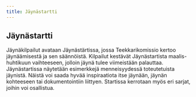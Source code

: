 ```yaml
---
title: Jäynästartti
---
```

## Jäynästartti

Jäynäkilpailut avataan Jäynästärtissa, jossa Teekkarikomissio kertoo jäynäämisestä ja sen säännöistä. Kilpailut kestävät Jäynästartista maalis-huhtikuun vaihteeseen, jolloin jäynä tulee viimeistään palauttaa. Jäynästartissa näytetään esimerkkejä menneisyydessä toteutetuista jäynistä. Näistä voi saada hyvää inspiraatiota itse jäynään, jäynän kohteeseen tai dokumentointiin liittyen. Startissa kerrotaan myös eri sarjat, joihin voi osallistua.

